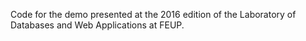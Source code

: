 Code for the demo presented at the 2016 edition of the Laboratory of Databases and Web Applications at FEUP.